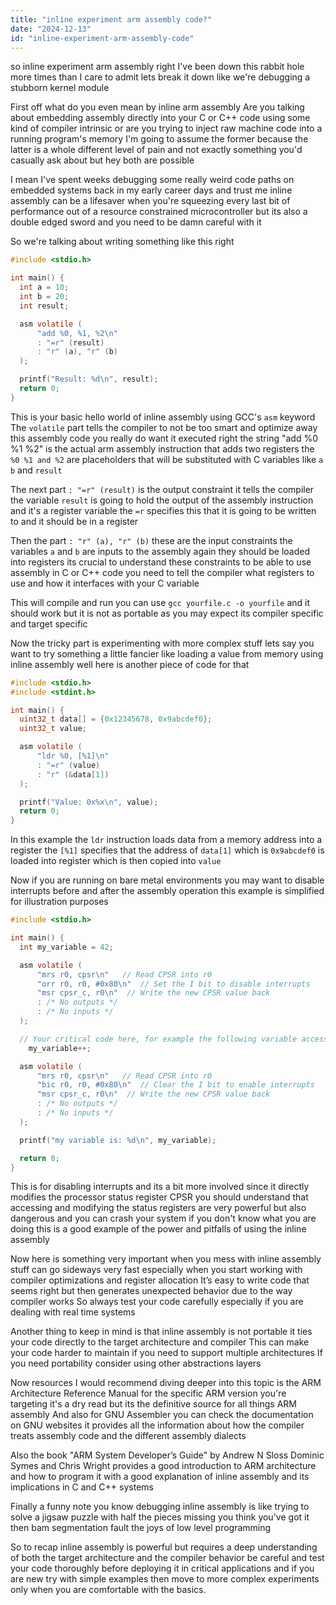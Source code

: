 ```yaml
---
title: "inline experiment arm assembly code?"
date: "2024-12-13"
id: "inline-experiment-arm-assembly-code"
---
```


 so inline experiment arm assembly right I've been down this rabbit hole more times than I care to admit lets break it down like we're debugging a stubborn kernel module

First off what do you even mean by inline arm assembly Are you talking about embedding assembly directly into your C or C++ code using some kind of compiler intrinsic or are you trying to inject raw machine code into a running program's memory I'm going to assume the former because the latter is a whole different level of pain and not exactly something you'd casually ask about but hey both are possible

I mean I've spent weeks debugging some really weird code paths on embedded systems back in my early career days and trust me inline assembly can be a lifesaver when you're squeezing every last bit of performance out of a resource constrained microcontroller but its also a double edged sword and you need to be damn careful with it

So we're talking about writing something like this right

```c
#include <stdio.h>

int main() {
  int a = 10;
  int b = 20;
  int result;

  asm volatile (
      "add %0, %1, %2\n"
      : "=r" (result)
      : "r" (a), "r" (b)
  );

  printf("Result: %d\n", result);
  return 0;
}

```

This is your basic hello world of inline assembly using GCC's `asm` keyword The `volatile` part tells the compiler to not be too smart and optimize away this assembly code you really do want it executed right the string "add %0 %1 %2" is the actual arm assembly instruction that adds two registers the `%0 %1 and %2` are placeholders that will be substituted with C variables like `a` `b` and `result`

The next part `: "=r" (result)` is the output constraint it tells the compiler the variable `result` is going to hold the output of the assembly instruction and it's a register variable the `=r` specifies this that it is going to be written to and it should be in a register

Then the part `: "r" (a), "r" (b)` these are the input constraints the variables `a` and `b` are inputs to the assembly again they should be loaded into registers its crucial to understand these constraints to be able to use assembly in C or C++ code you need to tell the compiler what registers to use and how it interfaces with your C variable

This will compile and run you can use `gcc yourfile.c -o yourfile` and it should work but it is not as portable as you may expect its compiler specific and target specific

Now the tricky part is experimenting with more complex stuff lets say you want to try something a little fancier like loading a value from memory using inline assembly well here is another piece of code for that

```c
#include <stdio.h>
#include <stdint.h>

int main() {
  uint32_t data[] = {0x12345678, 0x9abcdef0};
  uint32_t value;

  asm volatile (
      "ldr %0, [%1]\n"
      : "=r" (value)
      : "r" (&data[1])
  );

  printf("Value: 0x%x\n", value);
  return 0;
}

```

In this example the `ldr` instruction loads data from a memory address into a register the `[%1]` specifies that the address of `data[1]` which is `0x9abcdef0` is loaded into register which is then copied into `value`

Now if you are running on bare metal environments you may want to disable interrupts before and after the assembly operation this example is simplified for illustration purposes

```c
#include <stdio.h>

int main() {
  int my_variable = 42;

  asm volatile (
      "mrs r0, cpsr\n"   // Read CPSR into r0
      "orr r0, r0, #0x80\n"  // Set the I bit to disable interrupts
      "msr cpsr_c, r0\n"  // Write the new CPSR value back
      : /* No outputs */
      : /* No inputs */
  );

  // Your critical code here, for example the following variable access
    my_variable++;

  asm volatile (
      "mrs r0, cpsr\n"   // Read CPSR into r0
      "bic r0, r0, #0x80\n"  // Clear the I bit to enable interrupts
      "msr cpsr_c, r0\n"  // Write the new CPSR value back
      : /* No outputs */
      : /* No inputs */
  );

  printf("my variable is: %d\n", my_variable);

  return 0;
}

```

This is for disabling interrupts and its a bit more involved since it directly modifies the processor status register CPSR you should understand that accessing and modifying the status registers are very powerful but also dangerous and you can crash your system if you don't know what you are doing this is a good example of the power and pitfalls of using the inline assembly

Now here is something very important when you mess with inline assembly stuff can go sideways very fast especially when you start working with compiler optimizations and register allocation It’s easy to write code that seems right but then generates unexpected behavior due to the way compiler works So always test your code carefully especially if you are dealing with real time systems

Another thing to keep in mind is that inline assembly is not portable it ties your code directly to the target architecture and compiler This can make your code harder to maintain if you need to support multiple architectures If you need portability consider using other abstractions layers

Now resources I would recommend diving deeper into this topic is the ARM Architecture Reference Manual for the specific ARM version you're targeting it's a dry read but its the definitive source for all things ARM assembly And also for GNU Assembler you can check the documentation on GNU websites it provides all the information about how the compiler treats assembly code and the different assembly dialects

Also the book "ARM System Developer’s Guide" by Andrew N Sloss Dominic Symes and Chris Wright provides a good introduction to ARM architecture and how to program it with a good explanation of inline assembly and its implications in C and C++ systems

Finally a funny note you know debugging inline assembly is like trying to solve a jigsaw puzzle with half the pieces missing you think you've got it then bam segmentation fault the joys of low level programming

So to recap inline assembly is powerful but requires a deep understanding of both the target architecture and the compiler behavior be careful and test your code thoroughly before deploying it in critical applications and if you are new try with simple examples then move to more complex experiments only when you are comfortable with the basics.

